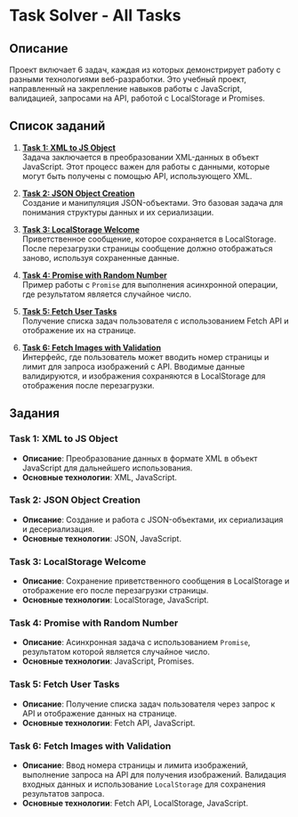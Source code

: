 # Task Solver - All Tasks

## Описание

Проект включает 6 задач, каждая из которых демонстрирует работу с разными технологиями веб-разработки. Это учебный проект, направленный на закрепление навыков работы с JavaScript, валидацией, запросами на API, работой с LocalStorage и Promises.

## Список заданий

1. **[Task 1: XML to JS Object](#task-1)**  
   Задача заключается в преобразовании XML-данных в объект JavaScript. Этот процесс важен для работы с данными, которые могут быть получены с помощью API, использующего XML.

2. **[Task 2: JSON Object Creation](#task-2)**  
   Создание и манипуляция JSON-объектами. Это базовая задача для понимания структуры данных и их сериализации.

3. **[Task 3: LocalStorage Welcome](#task-3)**  
   Приветственное сообщение, которое сохраняется в LocalStorage. После перезагрузки страницы сообщение должно отображаться заново, используя сохраненные данные.

4. **[Task 4: Promise with Random Number](#task-4)**  
   Пример работы с `Promise` для выполнения асинхронной операции, где результатом является случайное число.

5. **[Task 5: Fetch User Tasks](#task-5)**  
   Получение списка задач пользователя с использованием Fetch API и отображение их на странице.

6. **[Task 6: Fetch Images with Validation](#task-6)**  
   Интерфейс, где пользователь может вводить номер страницы и лимит для запроса изображений с API. Вводимые данные валидируются, и изображения сохраняются в LocalStorage для отображения после перезагрузки.

## Задания

### Task 1: XML to JS Object

- **Описание**: Преобразование данных в формате XML в объект JavaScript для дальнейшего использования.
- **Основные технологии**: XML, JavaScript.

### Task 2: JSON Object Creation

- **Описание**: Создание и работа с JSON-объектами, их сериализация и десериализация.
- **Основные технологии**: JSON, JavaScript.

### Task 3: LocalStorage Welcome

- **Описание**: Сохранение приветственного сообщения в LocalStorage и отображение его после перезагрузки страницы.
- **Основные технологии**: LocalStorage, JavaScript.

### Task 4: Promise with Random Number

- **Описание**: Асинхронная задача с использованием `Promise`, результатом которой является случайное число.
- **Основные технологии**: JavaScript, Promises.

### Task 5: Fetch User Tasks

- **Описание**: Получение списка задач пользователя через запрос к API и отображение данных на странице.
- **Основные технологии**: Fetch API, JavaScript.

### Task 6: Fetch Images with Validation

- **Описание**: Ввод номера страницы и лимита изображений, выполнение запроса на API для получения изображений. Валидация входных данных и использование `LocalStorage` для сохранения результатов запроса.
- **Основные технологии**: Fetch API, LocalStorage, JavaScript.